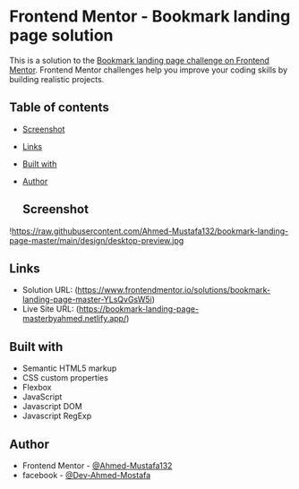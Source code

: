 ﻿# Frontend Mentor - Bookmark landing page solution

This is a solution to the [Bookmark landing page challenge on Frontend Mentor](https://www.frontendmentor.io/challenges/bookmark-landing-page-5d0b588a9edda32581d29158). Frontend Mentor challenges help you improve your coding skills by building realistic projects. 

## Table of contents
- [Screenshot](#Screenshot)
- [Links](#links)
- [Built with](#built-with)
- [Author](#author)


  ## Screenshot

!https://raw.githubusercontent.com/Ahmed-Mustafa132/bookmark-landing-page-master/main/design/desktop-preview.jpg


## Links

- Solution URL: (https://www.frontendmentor.io/solutions/bookmark-landing-page-master-YLsQvGsW5i)
- Live Site URL: (https://bookmark-landing-page-masterbyahmed.netlify.app/)

## Built with

- Semantic HTML5 markup
- CSS custom properties
- Flexbox
- JavaScript
- Javascript DOM
- Javascript RegExp

## Author

- Frontend Mentor - [@Ahmed-Mustafa132](https://www.frontendmentor.io/profile/Ahmed-Mustafa132)
- facebook - [@Dev-Ahmed-Mostafa](https://www.facebook.com/profile.php?id=100009378908202)
